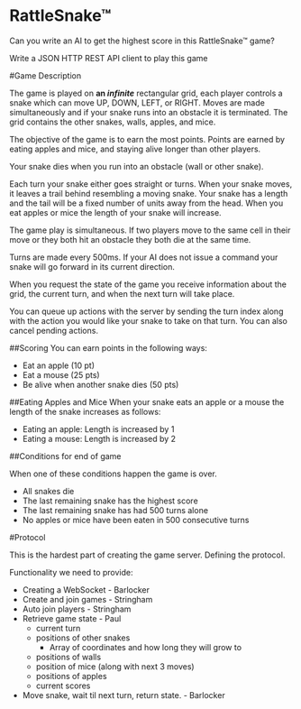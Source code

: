 # RattleSnake™

Can you write an AI to get the highest score in this RattleSnake™ game?


Write a JSON HTTP REST API client to play this game

#Game Description

The game is played on **an _infinite_** rectangular grid, each player controls a snake which can move UP, DOWN, LEFT, or RIGHT. Moves are made simultaneously and if your snake runs into an obstacle it is terminated. The grid contains the other snakes, walls, apples, and mice.

The objective of the game is to earn the most points. Points are earned by eating apples and mice, and staying alive longer than other players.

Your snake dies when you run into an obstacle (wall or other snake).

Each turn your snake either goes straight or turns. When your snake moves, it leaves a trail behind resembling a moving snake. Your snake has a length and the tail will be a fixed number of units away from the head. When you eat apples or mice the length of your snake will increase.

The game play is simultaneous. If two players move to the same cell in their move or they both hit an obstacle they both die at the same time.

Turns are made every 500ms. If your AI does not issue a command your snake will go forward in its current direction.

When you request the state of the game you receive information about the  grid, the current turn, and when the next turn will take place.

You can queue up actions with the server by sending the turn index along with the action you would like your snake to take on that turn. You can also cancel pending actions.


##Scoring
You can earn points in the following ways:

* Eat an apple (10 pt)
* Eat a mouse (25 pts)
* Be alive when another snake dies (50 pts)


##Eating Apples and Mice
When your snake eats an apple or a mouse the length of the snake increases as follows:

* Eating an apple: Length is increased by 1
* Eating a mouse: Length is increased by 2

##Conditions for end of game

When one of these conditions happen the game is over.

* All snakes die
* The last remaining snake has the highest score
* The last remaining snake has had 500 turns alone
* No apples or mice have been eaten in 500 consecutive turns


#Protocol

This is the hardest part of creating the game server. Defining the protocol.

Functionality we need to provide:

* Creating a WebSocket - Barlocker
* Create and join games - Stringham
* Auto join players - Stringham
* Retrieve game state - Paul
    * current turn
    * positions of other snakes
        * Array of coordinates and how long they will grow to
    * positions of walls
    * position of mice (along with next 3 moves)
    * positions of apples
    * current scores
* Move snake, wait til next turn, return state. - Barlocker
